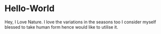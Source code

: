 # Hello-World 

Hey,
   I Love Nature. I love the variations in the seasons too
   I consider myself blessed to take human form hence would like to utilise it.
